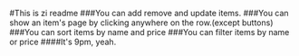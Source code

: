 #This is zi readme
###You can add remove and update items.
###You can show an item's page by clicking anywhere on the row.(except buttons)
###You can sort items by name and price
###You can filter items by name or price
####It's 9pm, yeah.
